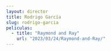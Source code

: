 ```yaml
---
layout: director
title: Rodrigo García
slug: rodrigo-garcia
peliculas:
  - title: "Raymond and Ray"
    url: "2023/03/24/Raymond-and-Ray/"
---
```

